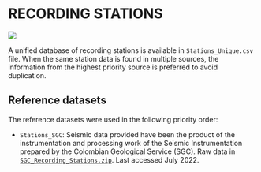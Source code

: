 # RECORDING STATIONS

![](recording_stations.png)

A unified database of recording stations is available in `Stations_Unique.csv` file.
When the same station data is found in multiple sources, the information from the highest priority source is preferred to avoid duplication.


## Reference datasets

The reference datasets were used in the following priority order:

- `Stations_SGC`: Seismic data provided have been the product of the instrumentation and processing work of the Seismic Instrumentation prepared by the Colombian Geological Service (SGC). Raw data in [`SGC_Recording_Stations.zip`](http://bdrsnc.sgc.gov.co/paginas1/catalogo/index_rnac.php). Last accessed July 2022.